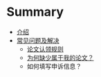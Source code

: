 # Summary

* [介绍](README.md)
* [常见问题及解决](problem&solutions.md)
   * [论文认领规则](claimRule.md)
   * [为何缺少属于我的论文？](why-missed.md)
   * 如何填写申诉信息？

